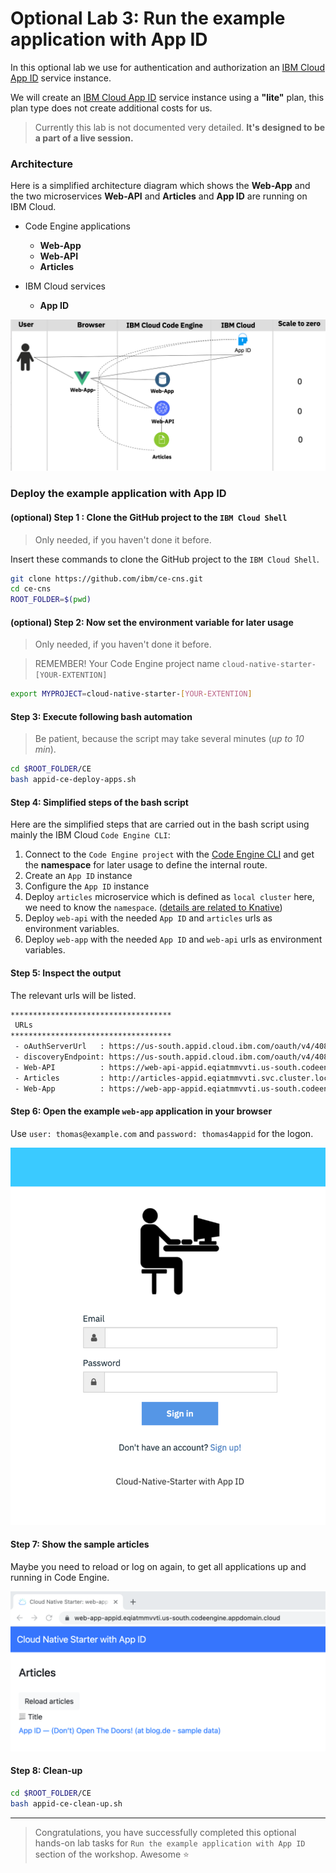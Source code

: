 # Optional Lab 3: Run the example application with App ID

In this optional lab we use for authentication and authorization an [IBM Cloud App ID](https://www.ibm.com/cloud/app-id) service instance.

We will create an [IBM Cloud App ID](https://www.ibm.com/cloud/app-id) service instance using a **"lite"** plan, this plan type does not create additional costs for us.

> Currently this lab is not documented very detailed. **It's designed to be a part of a live session.**

### Architecture

Here is a simplified architecture diagram which shows the **Web-App** and the two microservices **Web-API** and **Articles** and **App ID** are running on IBM Cloud.

* Code Engine applications
    * **Web-App**
    * **Web-API** 
    * **Articles**

* IBM Cloud services
    * **App ID**

![](images/app-id-architecture.png)

### Deploy the example application with App ID

#### (optional) Step 1 : Clone the GitHub project to the **`IBM Cloud Shell`**

> Only needed, if you haven't done it before.

Insert these commands to clone the GitHub project to the `IBM Cloud Shell`.

```sh
git clone https://github.com/ibm/ce-cns.git
cd ce-cns
ROOT_FOLDER=$(pwd)
```

#### (optional) Step 2: Now set the environment variable for later usage

> Only needed, if you haven't done it before.

> REMEMBER! Your Code Engine project name `cloud-native-starter-[YOUR-EXTENTION]`

```sh
export MYPROJECT=cloud-native-starter-[YOUR-EXTENTION]
```

#### Step 3: Execute following bash automation

> Be patient, because the script may take several minutes (_up to 10 min_).

```sh
cd $ROOT_FOLDER/CE
bash appid-ce-deploy-apps.sh
```

#### Step 4: Simplified steps of the bash script

Here are the simplified steps that are carried out in the bash script using mainly the IBM Cloud `Code Engine CLI`:

1. Connect to the `Code Engine project` with the  [Code Engine CLI](https://cloud.ibm.com/docs/codeengine?topic=codeengine-cli) and get the **namespace** for later usage to define the internal route.
2. Create an `App ID` instance
3. Configure the `App ID` instance
4. Deploy `articles` microservice which is defined as `local cluster` here, we need to know the `namespace`. ([details are related to Knative](https://github.com/knative/serving/issues/7450))
5. Deploy `web-api` with the needed `App ID` and `articles` urls as environment variables.
6. Deploy `web-app` with the needed `App ID` and `web-api` urls as environment variables.

#### Step 5: Inspect the output

The relevant urls will be listed.

```sh
************************************
 URLs
************************************
 - oAuthServerUrl   : https://us-south.appid.cloud.ibm.com/oauth/v4/40874513-becf-48ed-802d-19dc2188e156
 - discoveryEndpoint: https://us-south.appid.cloud.ibm.com/oauth/v4/40874513-becf-48ed-802d-19dc2188e156/.well-known/openid-configuration
 - Web-API          : https://web-api-appid.eqiatmmvvti.us-south.codeengine.appdomain.cloud/articlesA
 - Articles         : http://articles-appid.eqiatmmvvti.svc.cluster.local/articlesA
 - Web-App          : https://web-app-appid.eqiatmmvvti.us-south.codeengine.appdomain.cloud
```

#### Step 6: Open the example `web-app` application in your browser

Use `user: thomas@example.com` and `password: thomas4appid` for the logon.

![](images/app-id-login.png)

#### Step 7: Show the sample articles

Maybe you need to reload or log on again, to get all applications up and running in Code Engine.

![](images/app-id-show-articles.png)

#### Step 8: Clean-up

```sh
cd $ROOT_FOLDER/CE
bash appid-ce-clean-up.sh
```

---

> Congratulations, you have successfully completed this optional hands-on lab tasks for `Run the example application with App ID` section of the workshop. Awesome :star:




